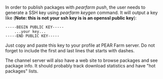 In order to publish packages with _*pearfarm push*_, the user needs to generate a SSH key using _*pearfarm keygen*_ command. It will output a key like (**Note: this is not your ssh key is is an openssl public key**):

	-----BEGIN PUBLIC KEY-----
    	...your key...
	-----END PUBLIC KEY-----

Just copy and paste this key to your profile at PEAR Farm server. Do not forget to include the first and last lines that starts with dashes.

The channel server will also have a web site to browse packages and see package info. It should probably track download statistics and have "hot packages" lists.